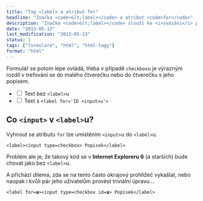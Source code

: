 ```yaml
---
title: "Tag <label> a atribut for"
headline: "Značka <code>&lt;label></code> a atribut <code>for</code>"
description: "Značka <code>&lt;label></code> slouží ke <i>svázání</i> popisku s formulářovým prvkem. Kdy použít atribut <code>for</code>?"
date: "2013-05-13"
last_modification: "2013-05-13"
status: 1
tags: ["formulare", "html", "html-tagy"]
format: "html"
---
```


<p>Formulář se potom lépe ovládá, třeba v případě <code>checkbox</code>u je výrazným rozdíl v trefování se do malého čtverečku nebo do čtverečku s jeho popisem.

<ul class='none'>
  <li><input type=checkbox> Text bez <code>&lt;label></code>u
  <li><input type=checkbox id=a> <label for=a>Text s <code>&lt;label for='ID &lt;input>u'></code>
</ul>

<h2 id='zadny-for'>Co <code>&lt;input></code> v <code>&lt;label></code>u?</h2>
<p>Vyhnout se atributu <code>for</code> lze umístěním <code>&lt;input></code>u do <code>&lt;label></code>u.
<pre><code>&lt;label>&lt;input type=checkbox> Popisek&lt;/label></code></pre>

<p>Problém ale je, že takový kód se v <b>Internet Exploreru 6</b> (a starších) bude chovat jako bez <code>&lt;label></code>u.
<p>A přichází dilema, zda se na tento často okrajový prohlížeč vykašlat, nebo naopak i kvůli pár jeho uživatelům provést triviální úpravu…
<pre><code>&lt;label for=<b>a</b>>&lt;input type=checkbox id=<b>a</b>> Popisek&lt;/label></code></pre>